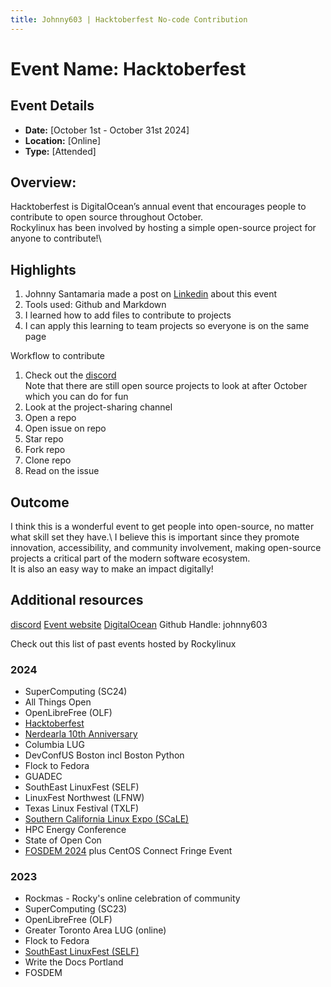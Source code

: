 ```yaml
---
title: Johnny603 | Hacktoberfest No-code Contribution
---
```

# Event Name: Hacktoberfest

## Event Details
- **Date:** [October 1st - October 31st 2024]
- **Location:** [Online]
- **Type:** [Attended]

## Overview:
Hacktoberfest is DigitalOcean’s annual event that encourages people to contribute to open source throughout October.\
Rockylinux has been involved by hosting a simple open-source project for anyone to contribute!\

## Highlights
  1. Johnny Santamaria made a post on [Linkedin](https://www.linkedin.com/posts/johnnyds_i-got-the-hacktoberfest-2024-registered-activity-7250296534712385536-t9u9?utm_source=share&utm_medium=member_desktop) about this event
  2. Tools used: Github and Markdown
  3. I learned how to add files to contribute to projects
  4. I can apply this learning to team projects so everyone is on the same page

Workflow to contribute
  1. Check out the [discord](https://discord.gg/hacktoberfest)\
     Note that there are still open source projects to look at after October which you can do for fun
  3. Look at the project-sharing channel
  4. Open a repo
  5. Open issue on repo
  6. Star repo
  7. Fork repo
  8. Clone repo
  9. Read on the issue


## Outcome
I think this is a wonderful event to get people into open-source, no matter what skill set they have.\ 
I believe this is important since they promote innovation, accessibility, and community involvement, making open-source projects a critical part of the modern software ecosystem.\
It is also an easy way to make an impact digitally!


## Additional resources
[discord](https://discord.gg/hacktoberfest)
[Event website](https://hacktoberfest.com/about/#lore)
[DigitalOcean](https://www.digitalocean.com/)
Github Handle: johnny603



 
  

Check out this list of past events hosted by Rockylinux

### 2024
- SuperComputing (SC24)
- All Things Open
- OpenLibreFree (OLF)
- [Hacktoberfest](event-reports/24hacktoberfest.md)
- [Nerdearla 10th Anniversary](event-reports/24nerdearla.md)
- Columbia LUG
- DevConfUS Boston incl Boston Python
- Flock to Fedora
- GUADEC
- SouthEast LinuxFest (SELF)
- LinuxFest Northwest (LFNW)
- Texas Linux Festival (TXLF)
- [Southern California Linux Expo (SCaLE)](https://rockylinux.org/news/scale21x-recap)
- HPC Energy Conference
- State of Open Con
- [FOSDEM 2024](event-reports/24FOSDEM.md) plus CentOS Connect Fringe Event

### 2023
- Rockmas - Rocky's online celebration of community
- SuperComputing (SC23)
- OpenLibreFree (OLF)
- Greater Toronto Area LUG (online)
- Flock to Fedora
- [SouthEast LinuxFest (SELF)](event-reports/23SELF.md)
- Write the Docs Portland
- FOSDEM
